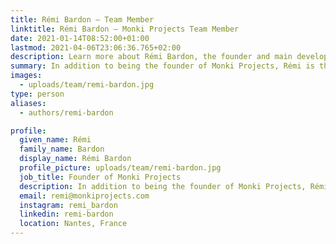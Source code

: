 ```yaml
---
title: Rémi Bardon – Team Member
linktitle: Rémi Bardon – Monki Projects Team Member
date: 2021-01-14T08:52:00+01:00
lastmod: 2021-04-06T23:06:36.765+02:00
description: Learn more about Rémi Bardon, the founder and main developer of Monki Projects.
summary: In addition to being the founder of Monki Projects, Rémi is the main – and only – developer.
images:
  - uploads/team/remi-bardon.jpg
type: person
aliases:
  - authors/remi-bardon

profile:
  given_name: Rémi
  family_name: Bardon
  display_name: Rémi Bardon
  profile_picture: uploads/team/remi-bardon.jpg
  job_title: Founder of Monki Projects
  description: In addition to being the founder of Monki Projects, Rémi is the main – and only – developer.
  email: remi@monkiprojects.com
  instagram: remi_bardon
  linkedin: remi-bardon
  location: Nantes, France
---
```

